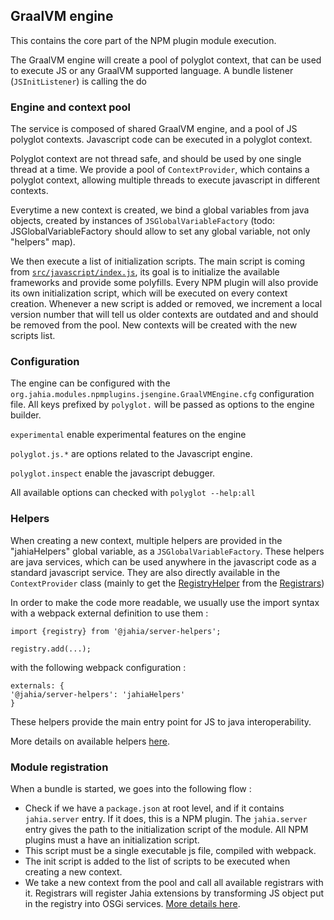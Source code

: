 ## GraalVM engine

This contains the core part of the NPM plugin module execution.

The GraalVM engine will create a pool of polyglot context, that can be used to execute JS or any GraalVM supported language.
A bundle listener (`JSInitListener`) is calling the do

### Engine and context pool

The service is composed of shared GraalVM engine, and a pool of JS polyglot contexts. 
Javascript code can be executed in a polyglot context.

Polyglot context are not thread safe, and should be used by one single thread at a time. We provide a pool of `ContextProvider`, which contains a polyglot context, allowing multiple threads to execute javascript in different contexts.

Everytime a new context is created, we bind a global variables from java objects, created by instances of `JSGlobalVariableFactory` (todo: JSGlobalVariableFactory should allow to set any global variable, not only "helpers" map). 

We then execute a list of initialization scripts. The main script is coming from [`src/javascript/index.js`](../../../../../../../javascript/README.md), its goal is to initialize the available frameworks and provide some polyfills. 
Every NPM plugin will also provide its own initialization script, which will be executed on every context creation.
Whenever a new script is added or removed, we increment a local version number that will tell us older contexts are outdated and and should be removed from the pool. 
New contexts will be created with the new scripts list.

### Configuration

The engine can be configured with the `org.jahia.modules.npmplugins.jsengine.GraalVMEngine.cfg` configuration file. All keys prefixed by `polyglot.` will be passed as options to the engine builder.

`experimental` enable experimental features on the engine

`polyglot.js.*` are options related to the Javascript engine.

`polyglot.inspect` enable the javascript debugger.

All available options can checked with `polyglot --help:all`

### Helpers

When creating a new context, multiple helpers are provided in the "jahiaHelpers" global variable, as a `JSGlobalVariableFactory`. These helpers are java services, which can be used anywhere in the javascript code as a standard javascript service. 
They are also directly available in the `ContextProvider` class (mainly to get the [RegistryHelper](../helpers/README.md#registry) from the [Registrars](../registrars/README.md))

In order to make the code more readable, we usually use the import syntax with a webpack external definition to use them :

```
import {registry} from '@jahia/server-helpers';

registry.add(...);
```
with the following webpack configuration : 

```
externals: {
'@jahia/server-helpers': 'jahiaHelpers'
}
```

These helpers provide the main entry point for JS to java interoperability.

More details on available helpers [here](../helpers/README.md).

### Module registration

When a bundle is started, we goes into the following flow :

- Check if we have a `package.json` at root level, and if it contains `jahia.server` entry. If it does, this is a NPM plugin. The `jahia.server` entry gives the path to the initialization script of the module. All NPM plugins must a have an initialization script.
- This script must be a single executable js file, compiled with webpack.
- The init script is added to the list of scripts to be executed when creating a new context. 
- We take a new context from the pool and call all available registrars with it. Registrars will register Jahia extensions by transforming JS object put in the registry into OSGi services. [More details here](../registrars/README.md).
